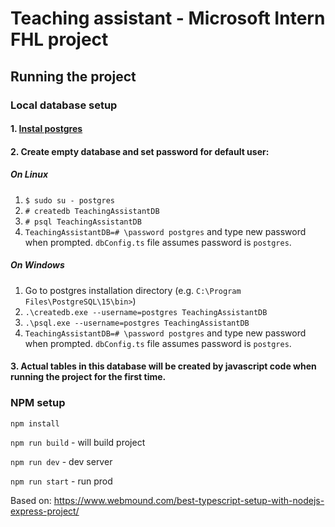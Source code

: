 # Teaching assistant - Microsoft Intern FHL project 

## Running the project

### Local database setup

#### 1. [Instal postgres](https://www.postgresql.org/download/)
#### 2. Create empty database and set password for default user:

##### On Linux

1. `$ sudo su - postgres`
2. `# createdb TeachingAssistantDB`
3. `# psql TeachingAssistantDB`
4. `TeachingAssistantDB=# \password postgres` and type new password when prompted.
`dbConfig.ts` file assumes password is `postgres`.

##### On Windows
1. Go to postgres installation directory (e.g. `C:\Program Files\PostgreSQL\15\bin>`)
2. `.\createdb.exe --username=postgres TeachingAssistantDB` 
3. `.\psql.exe --username=postgres TeachingAssistantDB`
4. `TeachingAssistantDB=# \password postgres` and type new password when prompted.
`dbConfig.ts` file assumes password is `postgres`.


#### 3. Actual tables in this database will be created by javascript code when running the project for the first time.

### NPM setup

`npm install`

`npm run build` - will build project

`npm run dev` - dev server

`npm run start` - run prod

Based on: https://www.webmound.com/best-typescript-setup-with-nodejs-express-project/

